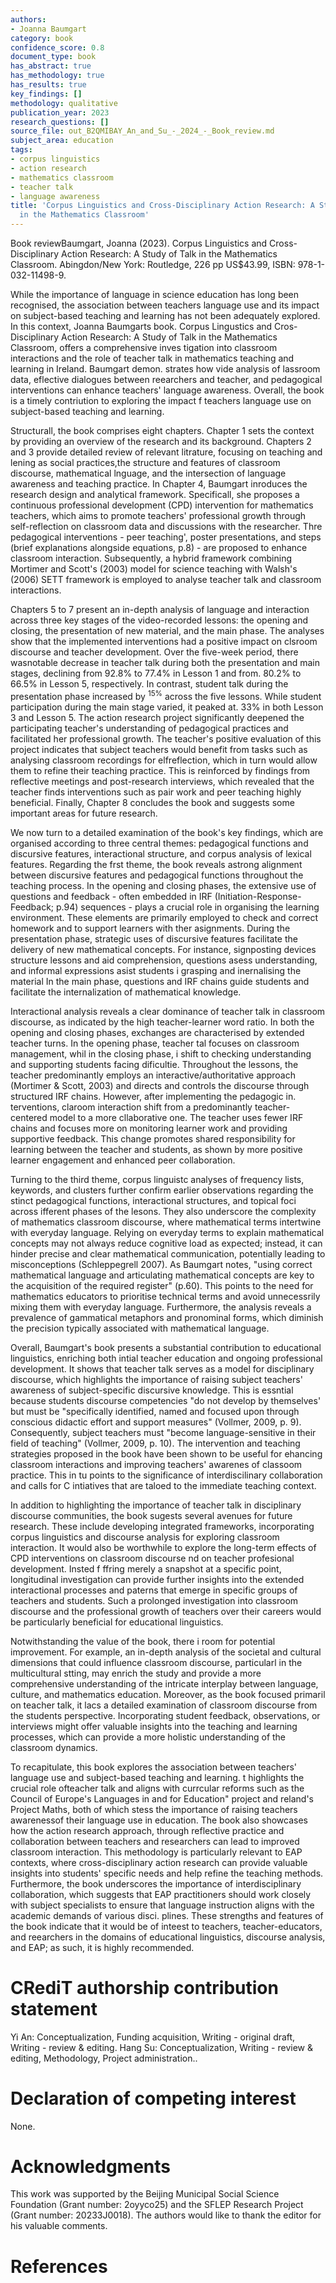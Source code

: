 ```yaml
---
authors:
- Joanna Baumgart
category: book
confidence_score: 0.8
document_type: book
has_abstract: true
has_methodology: true
has_results: true
key_findings: []
methodology: qualitative
publication_year: 2023
research_questions: []
source_file: out_B2QMIBAY_An_and_Su_-_2024_-_Book_review.md
subject_area: education
tags:
- corpus linguistics
- action research
- mathematics classroom
- teacher talk
- language awareness
title: 'Corpus Linguistics and Cross-Disciplinary Action Research: A Study of Talk
  in the Mathematics Classroom'
---
```


Book reviewBaumgart, Joanna (2023). Corpus Linguistics and Cross-Disciplinary Action Research: A Study of Talk in the Mathematics Classroom. Abingdon/New York: Routledge, 226 pp US\$43.99, ISBN: 978-1-032-11498-9.

While the importance of language in science education has long been recognised, the association between teachers language use and its impact on subject-based teaching and learning has not been adequately explored. In this context, Joanna Baumgarts book. Corpus Lingustics and Cros-Disciplinary Action Research: A Study of Talk in the Mathematics Classroom, offers a comprehensive inves tigation into classroom interactions and the role of teacher talk in mathematics teaching and learning in Ireland. Baumgart demon. strates how vide analysis of lassroom data, eflective dialogues between reearchers and teacher, and pedagogical interventions can enhance teachers' language awareness. Overall, the book is a timely contriution to exploring the impact f teachers language use on subject-based teaching and learning.

Structurall, the book comprises eight chapters. Chapter 1 sets the context by providing an overview of the research and its background. Chapters 2 and 3 provide detailed review of relevant litrature, focusing on teaching and lening as social practices,the structure and features of classroom discourse, mathematical lnguage, and the intersection of language awareness and teaching practice. In Chapter 4, Baumgart inroduces the research design and analytical framework. Specificall, she proposes a continuous professional development (CPD) intervention for mathematics teachers, which aims to promote teachers' professional growth through self-reflection on classroom data and discussions with the researcher. Thre pedagogical interventions - peer teaching', poster presentations, and steps (brief explanations alongside equations, p.8) - are proposed to enhance classroom interaction. Subsequently, a hybrid framework combining Mortimer and Scott's (2003) model for science teaching with Walsh's (2006) SETT framework is employed to analyse teacher talk and classroom interactions.

Chapters 5 to 7 present an in-depth analysis of language and interaction across three key stages of the video-recorded lessons: the opening and closing, the presentation of new material, and the main phase. The analyses show that the implemented interventions had a positive impact on clsroom discourse and teacher development. Over the five-week period, there wasnotable decrease in teacher talk during both the presentation and main stages, declining from $9 2 . 8 \%$ to $7 7 . 4 \%$ in Lesson 1 and from. $8 0 . 2 \%$ to $6 6 . 5 \%$ in Lesson 5, respectively. In contrast, student talk during the presentation phase increased by $^ { 1 5 \% }$ across the five lessons. While student participation during the main stage varied, it peaked at. $3 3 \%$ in both Lesson 3 and Lesson 5. The action research project significantly deepened the participating teacher's understanding of pedagogical practices and facilitated her professional growth. The teacher's positive evaluation of this project indicates that subject teachers would benefit from tasks such as analysing classroom recordings for elfreflection, which in turn would allow them to refine their teaching practice. This is reinforced by findings from reflective meetings and post-research interviews, which revealed that the teacher finds interventions such as pair work and peer teaching highly beneficial. Finally, Chapter 8 concludes the book and suggests some important areas for future research.

We now turn to a detailed examination of the book's key findings, which are organised according to three central themes: pedagogical functions and discursive features, interactional structure, and corpus analysis of lexical features. Regarding the frst theme, the book reveals astrong alignment between discursive features and pedagogical functions throughout the teaching process. In the opening and closing phases, the extensive use of questions and feedback - often embedded in IRF (Initiation-Response-Feedback; p.94) sequences - plays a crucial role in organising the learning environment. These elements are primarily employed to check and correct homework and to support learners with ther asignments. During the presentation phase, strategic uses of discursive features facilitate the delivery of new mathematical concepts. For instance, signposting devices structure lessons and aid comprehension, questions asess understanding, and informal expressions asist students i grasping and inernalising the material In the main phase, questions and IRF chains guide students and facilitate the internalization of mathematical knowledge.

Interactional analysis reveals a clear dominance of teacher talk in classroom discourse, as indicated by the high teacher-learner word ratio. In both the opening and closing phases, exchanges are characterised by extended teacher turns. In the opening phase, teacher tal focuses on classroom management, whil in the closing phase, i shift to checking understanding and supporting students facing dificultie. Throughout the lessons, the teacher predominantly employs an interactive/authoritative approach (Mortimer & Scott, 2003) and directs and controls the discourse through structured IRF chains. However, after implementing the pedagogic in. terventions, claroom interaction shift from a predominantly teacher-centered model to a more cllaborative one. The teacher uses fewer IRF chains and focuses more on monitoring learner work and providing supportive feedback. This change promotes shared responsibility for learning between the teacher and students, as shown by more positive learner engagement and enhanced peer collaboration.

Turning to the third theme, corpus linguistc analyses of frequency lists, keywords, and clusters further confirm earlier observations regarding the stinct pedagogical functions, interactional structures, and topical foci across ifferent phases of the lesons. They also underscore the complexity of mathematics classroom discourse, where mathematical terms intertwine with everyday language. Relying on everyday terms to explain mathematical concepts may not always reduce cognitive load as expected; instead, it can hinder precise and clear mathematical communication, potentially leading to misconceptions (Schleppegrell 2007). As Baumgart notes, "using correct mathematical language and articulating mathematical concepts are key to the acquisition of the required register" (p.60). This points to the need for mathematics educators to prioritise technical terms and avoid unnecessrily mixing them with everyday language. Furthermore, the analysis reveals a prevalence of gammatical metaphors and pronominal forms, which diminish the precision typically associated with mathematical language.

Overall, Baumgart's book presents a substantial contribution to educational linguistics, enriching both intial teacher education and ongoing professional development. It shows that teacher talk serves as a model for disciplinary discourse, which highlights the importance of raising subject teachers' awareness of subject-specific discursive knowledge. This is essntial because students discourse competencies "do not develop by themselves' but must be "specifically identified, named and focused upon through conscious didactic effort and support measures" (Vollmer, 2009, p. 9). Consequently, subject teachers must "become language-sensitive in their field of teaching" (Vollmer, 2009, p. 10). The intervention and teaching strategies proposed in the book have been shown to be useful for ehancing classroom interactions and improving teachers' awarenes of classoom practice. This in tu points to the significance of interdiscilinary collaboration and calls for C intiatives that are taloed to the immediate teaching context.

In addition to highlighting the importance of teacher talk in disciplinary discourse communities, the book sugests several avenues for future research. These include developing integrated frameworks, incorporating corpus linguistics and discourse analysis for exploring classroom interaction. It would also be worthwhile to explore the long-term effects of CPD interventions on classroom discourse nd on teacher profesional development. Insted f ffring merely a snapshot at a specific point, longitudinal investigation can provide further insights into the extended interactional processes and paterns that emerge in specific groups of teachers and students. Such a prolonged investigation into classroom discourse and the professional growth of teachers over their careers would be particularly beneficial for educational linguistics.

Notwithstanding the value of the book, there i room for potential improvement. For example, an in-depth analysis of the societal and cultural dimensions that could influence classroom discourse, particularl in the multicultural stting, may enrich the study and provide a more comprehensive understanding of the intricate interplay between language, culture, and mathematics education. Moreover, as the book focused primaril on teacher talk, it lacs a detailed examination of classroom discourse from the students perspective. Incorporating student feedback, observations, or interviews might offer valuable insights into the teaching and learning processes, which can provide a more holistic understanding of the classroom dynamics.

To recapitulate, this book explores the association between teachers' language use and subject-based teaching and learning. t highlights the crucial role ofteacher talk and aligns with currcular reforms such as the Council of Europe's Languages in and for Education" project and reland's Project Maths, both of which stess the importance of raising teachers awarenessof their language use in education. The book also showcases how the action research approach, through reflective practice and collaboration between teachers and researchers can lead to improved classroom interaction. This methodology is particularly relevant to EAP contexts, where cross-disciplinary action research can provide valuable insights into students' specific needs and help refine the teaching methods. Furthermore, the book underscores the importance of interdisciplinary collaboration, which suggests that EAP practitioners should work closely with subject specialists to ensure that language instruction aligns with the academic demands of various disci. plines. These strengths and features of the book indicate that it would be of inteest to teachers, teacher-educators, and reearchers in the domains of educational linguistics, discourse analysis, and EAP; as such, it is highly recommended.

# CRediT authorship contribution statement

Yi An: Conceptualization, Funding acquisition, Writing - original draft, Writing - review & editing. Hang Su: Conceptualization, Writing - review & editing, Methodology, Project administration..

# Declaration of competing interest

None.

# Acknowledgments

This work was supported by the Beijing Municipal Social Science Foundation (Grant number: 2oyyco25) and the SFLEP Research Project (Grant number: 20233J0018). The authors would like to thank the editor for his valuable comments.

# References